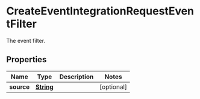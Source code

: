 

# CreateEventIntegrationRequestEventFilter

The event filter.

## Properties

| Name | Type | Description | Notes |
|------------ | ------------- | ------------- | -------------|
|**source** | [**String**](String.md) |  |  [optional] |



